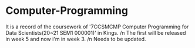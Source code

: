 # Computer-Programming

It is a record of the coursework of '7CCSMCMP Computer Programming for Data Scientists(20~21 SEM1 000001)' in Kings. /n
The first will be released in week 5 and now i'm in week 3. /n
Needs to be updated.
